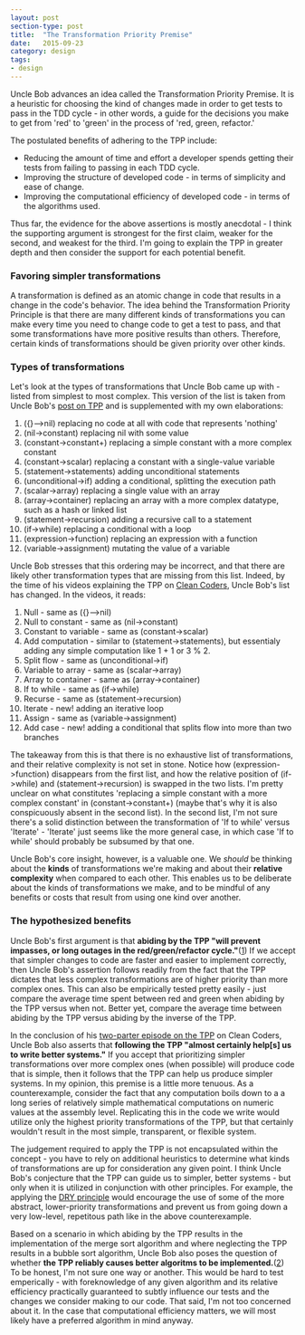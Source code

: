 ```yaml
---
layout: post
section-type: post
title:  "The Transformation Priority Premise"
date:   2015-09-23
category: design
tags:
- design
---
```

Uncle Bob advances an idea called the Transformation Priority Premise. It is a heuristic for choosing the kind of changes made in order to get tests to pass in the TDD cycle - in other words, a guide for the decisions you make to get from 'red' to 'green' in the process of 'red, green, refactor.'

The postulated benefits of adhering to the TPP include:

- Reducing the amount of time and effort a developer spends getting their tests from failing to passing in each TDD cycle.
- Improving the structure of developed code - in terms of simplicity and ease of change.
- Improving the computational efficiency of developed code - in terms of the algorithms used.

Thus far, the evidence for the above assertions is mostly anecdotal - I think the supporting argument is strongest for the first claim, weaker for the second, and weakest for the third. I'm going to explain the TPP in greater depth and then consider the support for each potential benefit.

### Favoring simpler transformations

A transformation is defined as an atomic change in code that results in a change in the code's behavior. The idea behind the Transformation Priority Principle is that there are many different kinds of transformations you can make every time you need to change code to get a test to pass, and that some transformations have more positive results than others. Therefore, certain kinds of transformations should be given priority over other kinds.

### Types of transformations

Let's look at the types of transformations that Uncle Bob came up with - listed from simplest to most complex. This version of the list is taken from Uncle Bob's [post on TPP](http://blog.8thlight.com/uncle-bob/2013/05/27/TheTransformationPriorityPremise.html) and is supplemented with my own elaborations:

1. ({}–>nil) replacing no code at all with code that represents 'nothing'
2. (nil->constant) replacing nil with some value
3. (constant->constant+) replacing a simple constant with a more complex constant
4. (constant->scalar) replacing a constant with a single-value variable
5. (statement->statements) adding unconditional statements
6. (unconditional->if) adding a conditional, splitting the execution path
7. (scalar->array) replacing a single value with an array
8. (array->container) replacing an array with a more complex datatype, such as a hash or linked list
9. (statement->recursion) adding a recursive call to a statement
10. (if->while) replacing a conditional with a loop
11. (expression->function) replacing an expression with a function
12. (variable->assignment) mutating the value of a variable

Uncle Bob stresses that this ordering may be incorrect, and that there are likely other transformation types that are missing from this list. Indeed, by the time of his videos explaining the TPP on [Clean Coders](https://cleancoders.com/), Uncle Bob's list has changed. In the videos, it reads:

1. Null - same as ({}–>nil)
2. Null to constant - same as (nil->constant)
3. Constant to variable - same as (constant->scalar)
4. Add computation - similar to (statement->statements), but essentialy adding any simple computation like 1 + 1 or 3 % 2.
5. Split flow - same as (unconditional->if)
6. Variable to array - same as (scalar->array)
7. Array to container - same as (array->container)
8. If to while - same as (if->while)
9. Recurse - same as (statement->recursion)
10. Iterate - new! adding an iterative loop
11. Assign - same as (variable->assignment)
12. Add case - new! adding a conditional that splits flow into more than two branches

The takeaway from this is that there is no exhaustive list of transformations, and their relative complexity is not set in stone. Notice how (expression->function) disappears from the first list, and how the relative position of (if->while) and (statement->recursion) is swapped in the two lists. I'm pretty unclear on what constitutes 'replacing a simple constant with a more complex constant' in (constant->constant+) (maybe that's why it is also conspicuously absent in the second list). In the second list, I'm not sure there's a solid distinction between the transformation of 'If to while' versus 'Iterate' - 'Iterate' just seems like the more general case, in which case 'If to while' should probably be subsumed by that one.

Uncle Bob's core insight, however, is a valuable one. We *should* be thinking about the **kinds** of transformations we're making and about their **relative complexity** when compared to each other. This enables us to be deliberate about the kinds of transformations we make, and to be mindful of any benefits or costs that result from using one kind over another.

### The hypothesized benefits

Uncle Bob's first argument is that **abiding by the TPP "will prevent impasses, or long outages in the red/green/refactor cycle."**([1](http://blog.8thlight.com/uncle-bob/2013/05/27/TheTransformationPriorityPremise.html)) If we accept that simpler changes to code are faster and easier to implement correctly, then Uncle Bob's assertion follows readily from the fact that the TPP dictates that less complex transformations are of higher priority than more complex ones. This can also be empirically tested pretty easily - just compare the average time spent between red and green when abiding by the TPP versus when not. Better yet, compare the average time between abiding by the TPP versus abiding by the inverse of the TPP.

In the conclusion of his [two-parter episode on the TPP](https://cleancoders.com/episode/clean-code-episode-24-p1/show) on Clean Coders, Uncle Bob also asserts that **following the TPP "almost certainly help[s] us to write better systems."** If you accept that prioritizing simpler transformations over more complex ones (when possible) will produce code that is simple, then it follows that the TPP can help us produce simpler systems. In my opinion, this premise is a little more tenuous. As a counterexample, consider the fact that any computation boils down to a a long series of relatively simple mathematical computations on numeric values at the assembly level. Replicating this in the code we write would utilize only the highest priority transformations of the TPP, but that certainly wouldn't result in the most simple, transparent, or flexible system.

The judgement required to apply the TPP is not encapsulated within the concept - you have to rely on additional heuristics to determine what kinds of transformations are up for consideration any given point. I think Uncle Bob's conjecture that the TPP can guide us to simpler, better systems - but only when it is utilized in conjunction with other principles. For example, the applying the [DRY principle](https://en.wikipedia.org/wiki/Don%27t_repeat_yourself) would encourage the use of some of the more abstract, lower-priority transformations and prevent us from going down a very low-level, repetitous path like in the above counterexample.

Based on a scenario in which abiding by the TPP results in the implementation of the merge sort algorithm and where neglecting the TPP results in a bubble sort algorithm, Uncle Bob also poses the question of whether **the TPP reliably causes better algoritms to be implemented.**([2](https://blog.8thlight.com/uncle-bob/2013/05/27/TransformationPriorityAndSorting.html)) To be honest, I'm not sure one way or another. This would be hard to test emperically - with foreknowledge of any given algorithm and its relative efficiency practically guaranteed to subtly influence our tests and the changes we consider making to our code. That said, I'm not too concerned about it. In the case that computational efficiency matters, we will most likely have a preferred algorithm in mind anyway.